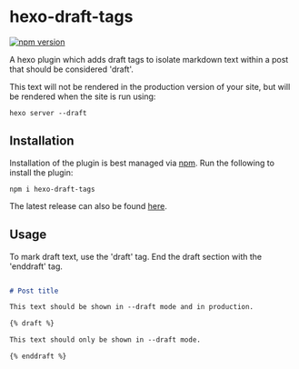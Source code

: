 # hexo-draft-tags

[![npm version](https://badge.fury.io/js/hexo-draft-tags.svg)](https://www.npmjs.com/package/hexo-draft-tags)

A hexo plugin which adds draft tags to isolate markdown text within a post that should be considered 'draft'.

This text will not be rendered in the production version of your site, but will be rendered when the site is run using:

```shell
hexo server --draft
```

## Installation

Installation of the plugin is best managed via [npm](https://www.npmjs.com/package/hexo-draft-tags). Run the following to install the plugin:

```shell
npm i hexo-draft-tags
```

The latest release can also be found [here](https://github.com/CallumHewitt/hexo-draft-tags/releases).

## Usage

To mark draft text, use the 'draft' tag. End the draft section with the 'enddraft' tag.

```markdown

# Post title

This text should be shown in --draft mode and in production.

{% draft %}

This text should only be shown in --draft mode.

{% enddraft %}

```
